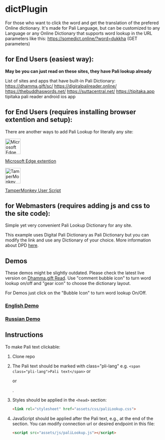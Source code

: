 # dictPlugin

For those who want to click the word and get the translation of the prefered Online dictionary. It's made for Pali Language, but can be customized to any Language or any Online Dictionary that supports word lookup in the URL parameters like this: https://somedict.online/?word=dukkha (GET parameters)

## for End Users (easiest way):
**May be you can just read on these sites, they have Pali lookup already**

List of sites and apps that have built-in Pali Dictionary:
https://dhamma.gift/sc/
https://digiralpalireader.online/
https://thebuddhaswords.net/
https://suttacentral.net/
https://tipitaka.app
tipitaka pali reader android ios app

## for End Users (requires installing browser extention and setup):
There are another ways to add Pali Lookup for literally any site:

<a href="https://microsoftedge.microsoft.com/addons/detail/dhammagift-search-and-wo/aokegkhdaijkikbdocanadeghllhfmhj">
    <img src="https://github.com/user-attachments/assets/7a378ce4-cedf-4d98-adcf-a0a8e4a729fe" alt="Microsoft Edge extension" width="50">
</a> 

[Microsoft Edge extention](https://microsoftedge.microsoft.com/addons/detail/dhammagift-search-and-wo/aokegkhdaijkikbdocanadeghllhfmhj)

<a href="https://github.com/o28o/dictPlugin/blob/main/ExtentionMethod.md">
    <img src="https://github.com/user-attachments/assets/e20515b1-0061-4af7-8689-95a818ff1932" alt="TamperMonkey Script" width="50">
</a> 

[TamperMonkey User Script](https://github.com/o28o/dictPlugin/blob/main/ExtentionMethod.md)

## for Webmasters (requires adding js and css to the site code): 
Simple yet very convenient Pali Lookup Dictionary for any site.

This example uses Digital Pali Dictionary as Pali Dictionary but you can modify the link and use any Dictionary of your choice. 
More information about DPD [here](https://github.com/digitalpalidictionary/dpd-db). 

## Demos
These demos might be slightly outdated. 
Please check the latest live version on [Dhamma.gift Read](https://dhamma.gift/sc/?q=sn56.11). Use "comment bubble icon" to turn word lookup on/off and "gear icon" to choose the dictionary layout.

For Demos just click on the "Bubble Icon" to turn word lookup On/Off.

### [English Demo](https://o28o.github.io/plugin/index.html?s=pi$)

### [Russian Demo](https://o28o.github.io/plugin/demo-ru-ml.html?s=dukkh)

## Instructions

To make Pali text clickable:


1.  Clone repo 
2.  The Pali text should be marked with class="pli-lang" e.g. `<span class="pli-lang">Pali text</span>` or <p> or <div>.
   
3. Styles should be applied in the `<head>` section:
   ```html
   <link rel="stylesheet" href="assets/css/paliLookup.css">

4. JavaScript should be applied after the Pali text, e.g., at the end of the <body> section. You can modify connection url or desired endpoint in this file:
   ```html
   <script src="assets/js/paliLookup.js"></script>


